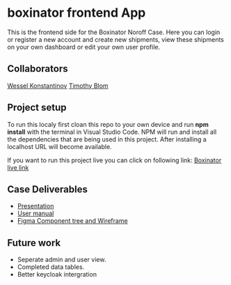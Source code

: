 # boxinator frontend App
This is the frontend side for the Boxinator Noroff Case. Here you can login or register a new account and create new shipments, view these shipments on your own dashboard or edit your own user profile.

## Collaborators
[Wessel Konstantinov](https://github.com/WesselKonstantinov)
[Timothy Blom](https://github.com/TimothyBlom)

## Project setup
To run this localy first cloan this repo to your own device and run **npm install** with the terminal in Visual Studio Code. 
NPM will run and install all the dependencies that are being used in this project. After installing a localhost URL will become available.

If you want to run this project live you can click on following link: [Boxinator live link](https://boxinator-frontend-app.herokuapp.com/#/)

## Case Deliverables
- [Presentation](https://docs.google.com/presentation/d/1K_l0TfxsatE2rswplDOUwUtYE5GtHFHlVRgjQbfJKcY/edit?usp=sharing)
- [User manual](https://docs.google.com/document/d/145hTlaBtXOemTeUki51wYGlgORSdtO0hg_Hyzge647c/edit?usp=sharing)
- [Figma Component tree and Wireframe](https://www.figma.com/community/file/1100685691785379794/Boxinator-Case)

## Future work
- Seperate admin and user view.
- Completed data tables.
- Better keycloak intergration

